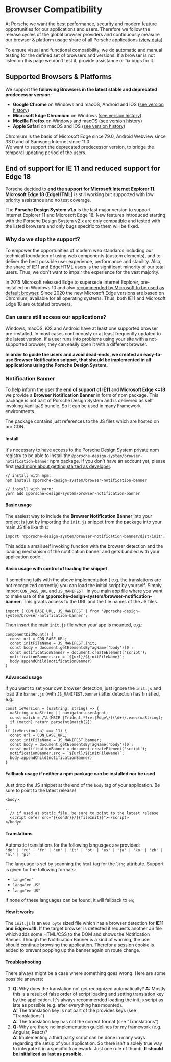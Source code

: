 # Browser Compatibility

At Porsche we want the best performance, security and modern feature opportunities for our  applications and users. Therefore we follow the release cycles of the global browser providers and continuously measure our browser & platform usage share of all Porsche applications ([view data](https://datastudio.google.com/open/1kMBbEg9F79q_QOg2zFtz52I_S85Fy47b)).

To ensure visual and functional compatibility, we do automatic and manual testing for the defined set of browsers and versions. If a browser is not listed on this page we don’t test it, provide assistance or fix bugs for it.

## Supported Browsers & Platforms

We support the **following Browsers in the latest stable and deprecated predecessor version**:

* **Google Chrome** on Windows and macOS, Android and iOS ([see version history](https://en.wikipedia.org/wiki/Google_Chrome_version_history))
* **Microsoft Edge Chromium** on Windows ([see version history](https://en.wikipedia.org/wiki/Microsoft_Edge#Release_history))
* **Mozilla Firefox** on Windows and macOS ([see version history](https://en.wikipedia.org/wiki/Firefox_version_history))
* **Apple Safari** on macOS and iOS ([see version history](https://en.wikipedia.org/wiki/Safari_version_history#Safari_13))
 
<p-text size="x-small">Chromium is the basis of Microsoft Edge since 79.0, Android Webview since 33.0 and of Samsung Internet since 11.0. <br/>We want to support the deprecated predecessor version, to bridge the temporal updating period of the users.</p-text>

## End of support for IE 11 and reduced support for Edge 18

Porsche decided to **end the support for Microsoft Internet Explorer 11**.  
**Microsoft Edge 18 (EdgeHTML)** is still working but supported with low priority assistance and no test coverage.

The **Porsche Design System v1.x** is the last major version to support Internet Explorer 11 and Microsoft Edge 18. 
New features introduced starting with the Porsche Design System v2.x are only compatible and tested with the listed browsers and only bugs specific to them will be fixed.

### Why do we stop the support?

To empower the opportunities of modern web standards including our technical foundation of using web components (custom elements), and to deliver the best possible user experience, performance and stability. Also, the share of IE11 and EdgeHTML users is the significant minority of our total users. Thus, we don't want to impair the experience for the vast majority.

In 2015 Microsoft released Edge to supersede Internet Explorer, pre-installed on Windows 10 and also [recommended by Microsoft to be used as default browser](https://docs.microsoft.com/de-de/lifecycle/faq/internet-explorer-microsoft-edge). Since 2020 the new Microsoft Edge versions are based on Chromium, available for all operating systems. Thus, both IE11 and Microsoft Edge 18 are outdated browsers.

### Can users still access our applications?

Windows, macOS, iOS and Android have at least one supported browser pre-installed. In most cases continuously or at least frequently updated to the latest version. If a user runs into problems using your site with a not-supported browser, they can easily open it with a different browser.

**In order to guide the users and avoid dead-ends, we created an easy-to-use Browser Notification snippet, that should be implemented in all applications using the Porsche Design System.**

### Notification Banner

To help inform the user the **end of support of IE11** and **Microsoft Edge <=18** we provide a **Browser Notification Banner** in form of npm package.
This package is not part of Porsche Design System and is delivered as self invoking VanillaJS bundle. So it can be used in many Framework environments.

The package contains just references to the JS files which are hosted on our CDN. 

#### Install
It's necessary to have access to the Porsche Design System private npm registry to be able to install the `@porsche-design-system/browser-notification-banner` npm package. 
If you don't have an account yet, please first [read more about getting started as developer](#/start-coding/introduction).

```
// install with npm:
npm install @porsche-design-system/browser-notification-banner

// install with yarn:
yarn add @porsche-design-system/browser-notification-banner
```

#### Basic usage
The easiest way to include the **Browser Notification Banner** into your project is just by importing the `init.js` snippet from the package into your main JS file like this:

```
import '@porsche-design-system/browser-notification-banner/dist/init';
```

This adds a small self invoking function with the browser detection and the loading mechanism of the notification banner and gets bundled with your application code..


#### Basic usage with control of loading the snippet
If something fails with the above implementation ( e.g. the translations are not recognized correctly) you can load the initial script by yourself.
Simply import `CDN_BASE_URL` and `JS_MANIFEST ` in you main app file where you want to make use of the **@porsche-design-system/browser-notification-banner**.
This grants access to the URL and the file names of the JS files.

```
import { CDN_BASE_URL, JS_MANIFEST } from '@porsche-design-system/browser-notification-banner';
```

Then insert the main `init.js` file when your app is mounted, e.g.:

```
componentDidMount() {
  const url = CDN_BASE_URL;
  const initFileName = JS_MANIFEST.init;
  const body = document.getElementsByTagName('body')[0];
  const notificationBanner = document.createElement('script');
  notificationBanner.src = `${url}/${initFileName}`;
  body.appendChild(notificationBanner)
}
``` 

#### Advanced usage
If you want to set your own browser detection, just ignore the `init.js` and load the `banner.js` (with `JS_MANIFEST.banner`) after detection has finished, e.g.:

```
const ieVersion = (uaString: string) => {
  uaString = uaString || navigator.userAgent;
  const match = /\b(MSIE |Trident.*?rv:|Edge\/)(\d+)/.exec(uaString);
  if (match) return parseInt(match[2])
}
if (ieVersion(ua) === 11) {
  const url = CDN_BASE_URL;
  const initFileName = JS_MANIFEST.banner;
  const body = document.getElementsByTagName('body')[0];
  const notificationBanner = document.createElement('script');
  notificationBanner.src = `${url}/${initFileName}`;
  body.appendChild(notificationBanner)
}
``` 

#### Fallback usage if neither a npm package can be installed nor be used
Just drop the JS snippet at the end of the `body` tag of your application. Be sure to point to the latest release!

``` 
<body>

...
  // if used as static file, be sure to point to the latest release
  <script defer src="{{cdnUr}}/{{fileInit}}"></script>
</body>
```

#### Translations
Automatic translations for the following languages are provided:  
`'de' | 'ru' | 'fr' | 'en' | 'it' | 'pt' | 'es' | 'ja' | 'ko' | 'zh' | 'nl' | 'pl'` 

The language is set by scanning the `html` tag for the `lang` attribute. Support is given for the following formats:
- `lang="en"`
- `lang="en_US"`
- `lang="en-US"`

If none of these languages can be found, it will fallback to `en`;

#### How it works
The `init.js` is an `600 byte` sized file which has a browser detection for **IE11 and Edge<=18**. 
If the target browser is detected it requests another JS file which adds some HTML/CSS to the DOM and shows the Notification Banner. 
Though the Notification Banner is a kind of warning, the user should continue browsing the application. Therefor a session cookie is added to prevent popping up the banner again on route change.

#### Troubleshooting
There always might be a case where something goes wrong. Here are some possible answers:

1. **Q:** Why does the translation not get recognized automatically?
**A:** Mostly this is a result of false order of script loading and setting translation key by the application. It's always recommended loading the init.js script as late as possible (e.g. after everything has mounted).  
**A:** The translation key is not part of the provides keys (see "Translations")  
**A:** The translation key has not the correct format (see "Translations")  
2. **Q:** Why are there no implementation guidelines for my framework (e.g. Angular, React)?  
**A:** Implementing a third party script can be done in many ways regarding the setup of your application. So there isn't a solely true way to integrate it in a specific framework. Just one rule of thumb: **It should be initialized as last as possible.**

<script lang="ts">
  import { Component, Vue } from 'vue-property-decorator';
  import { CDN_BASE_URL, JS_MANIFEST } from '@porsche-design-system/browser-notification-banner';
  
  @Component
  export default class BrowserNotificationBanner extends Vue {
    public cdnUr = CDN_BASE_URL;
    public fileInit = JS_MANIFEST.init;
  }
</script>
